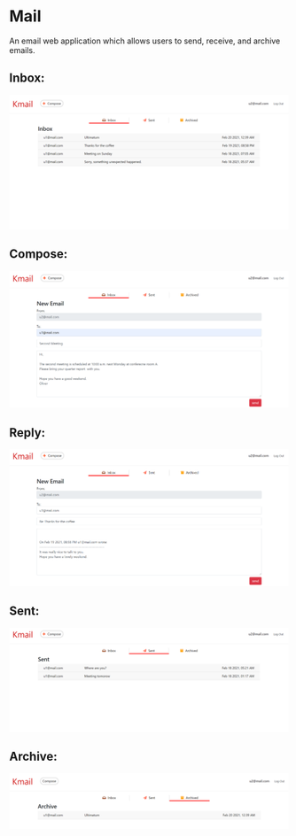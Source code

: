 # Mail
An email web application which allows users to send, receive, and archive emails.

## Inbox:
<img src="mail/static/mail/inbox.PNG">

## Compose:
<img src="mail/static/mail/compose.PNG">

## Reply:
<img src="mail/static/mail/reply.PNG">

## Sent:
<img src="mail/static/mail/sent.PNG">

## Archive:
<img src="mail/static/mail/archive.PNG">
